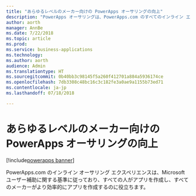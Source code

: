```yaml
---
title: "あらゆるレベルのメーカー向けの PowerApps オーサリングの向上"
description: "PowerApps オーサリングは、PowerApps.com のすべてのインライン エクスペリエンスにおいてアクセシビリティ要件に対応しています。"
author: aorth
manager: AnnBe
ms.date: 7/22/2018
ms.topic: article
ms.prod: 
ms.service: business-applications
ms.technology: 
ms.author: aorth
audience: Admin
ms.translationtype: HT
ms.sourcegitcommit: 0b40bb3c98145f5a260f412701a884a5936174ce
ms.openlocfilehash: 7db3308c48bc16c3c182fe3a0ae9a1155b73ed71
ms.contentlocale: ja-jp
ms.lasthandoff: 07/18/2018

---
```

# <a name="improved-powerapps-authoring-for-makers-of-all-abilities"></a>あらゆるレベルのメーカー向けの PowerApps オーサリングの向上

[!include[powerapps banner](../includes/powerapps.md)]




PowerApps.com のインライン オーサリング エクスペリエンスは、Microsoft ユーザー補助に関する基準に従っており、すべての人がアプリを作成し、すべてのメーカーがより効率的にアプリを作成するのに役立ちます。

